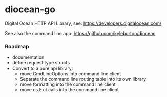 diocean-go
==========

Digital Ocean HTTP API Library, see: https://developers.digitalocean.com/

See also the command line app: https://github.com/kyleburton/diocean


### Roadmap

- documentation
- define request type structs
- Convert to a pure api library:
    - move CmdLineOptions into command line client
    - Separate the command line routing table into its own library
    - move formatting into the command line client
    - move os.Exit calls into the command line client
